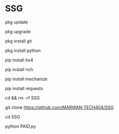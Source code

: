 # SSG

pkg update

pkg upgrade

pkg install git

pkg install python

pip install bs4

pip install rich

pip install mechanize

pip install requests

cd && rm -rf SSG

git clone https://github.com/MARWAN-TECH404/SSG

cd SSG

python PAID.py

